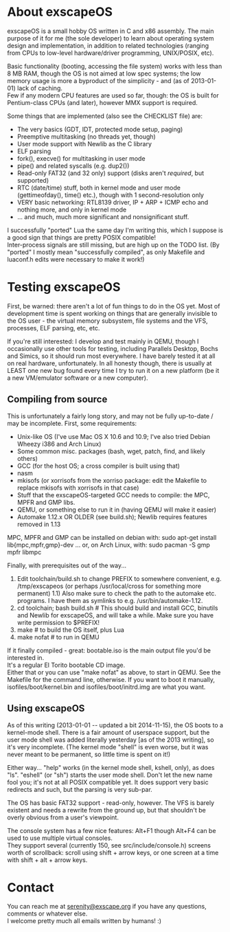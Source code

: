 About exscapeOS
===============
exscapeOS is a small hobby OS written in C and x86 assembly.
The main purpose of it for me (the sole developer) to learn about operating
system design and implementation, in addition to related technologies (ranging
from CPUs to low-level hardware/driver programming, UNIX/POSIX, etc).

Basic functionality (booting, accessing the file system) works with less than
8 MB RAM, though the OS is not aimed at low spec systems; the low memory usage
is more a byproduct of the simplicity - and (as of 2013-01-01) lack of caching.  
Few if any modern CPU features are used so far, though: the OS is built for
Pentium-class CPUs (and later), however MMX support is required.

Some things that are implemented (also see the CHECKLIST file) are:
* The very basics (GDT, IDT, protected mode setup, paging)
* Preemptive multitasking (no threads yet, though)
* User mode support with Newlib as the C library
* ELF parsing
* fork(), execve() for multitasking in user mode
* pipe() and related syscalls (e.g. dup2())
* Read-only FAT32 (and 32 only) support (disks aren't *required*, but supported)
* RTC (date/time) stuff, both in kernel mode and user mode (gettimeofday(), time() etc.), though with 1 second-resolution only
* VERY basic networking: RTL8139 driver, IP + ARP + ICMP echo and nothing more, and only in kernel mode
* ... and much, much more significant and nonsignificant stuff.

I successfully "ported" Lua the same day I'm writing this, which I suppose
is a good sign that things are pretty POSIX compatible!  
Inter-process signals are still missing, but are high up on the TODO
list.
(By "ported" I mostly mean "successfully compiled", as only Makefile and luaconf.h
edits were necessary to make it work!)

Testing exscapeOS
=================
First, be warned: there aren't a lot of fun things to do in the OS yet.
Most of development time is spent working on things that are generally
invisible to the OS user - the virtual memory subsystem, file systems
and the VFS, processes, ELF parsing, etc, etc.

If you're still interested: I develop and test mainly in QEMU, though I
occasionally use other tools for testing, including Parallels Desktop, Bochs
and Simics, so it should run most everywhere. I have barely tested it at all
on real hardware, unfortunately.
In all honesty though, there is usually at LEAST one new bug found every time I
try to run it on a new platform (be it a new VM/emulator software or a new computer).

Compiling from source
---------------------
This is unfortunately a fairly long story, and may not be fully up-to-date / may be incomplete.
First, some requirements:
* Unix-like OS (I've use Mac OS X 10.6 and 10.9; I've also tried Debian Wheezy i386 and Arch Linux)
* Some common misc. packages (bash, wget, patch, find, and likely others)
* GCC (for the host OS; a cross compiler is built using that)
* nasm
* mkisofs (or xorrisofs from the xorriso package: edit the Makefile to replace mkisofs with xorrisofs in that case)
* Stuff that the exscapeOS-targeted GCC needs to compile: the MPC, MPFR and GMP libs.
* QEMU, or something else to run it in (having QEMU will make it easier)
* Automake 1.12.x OR OLDER (see build.sh); Newlib requires features removed in 1.13

MPC, MPFR and GMP can be installed on debian with:
    sudo apt-get install lib{mpc,mpfr,gmp}-dev
... or, on Arch Linux, with:
    sudo pacman -S gmp mpfr libmpc

Finally, with prerequisites out of the way...  
1) Edit toolchain/build.sh to change PREFIX to somewhere convenient, e.g. /tmp/exscapeos (or perhaps /usr/local/cross for something more permanent)
1.1) Also make sure to check the path to the automake etc. programs. I have them as symlinks to e.g. /usr/bin/automake-1.12.
2) cd toolchain;  bash build.sh # This should build and install GCC, binutils and Newlib for exscapeOS, and will take a while. Make sure you have write permission to $PREFIX!
3) make # to build the OS itself, plus Lua  
4) make nofat # to run in QEMU  

If it finally compiled - great: bootable.iso is the main output file you'd be interested in.  
It's a regular El Torito bootable CD image.  
Either that or you can use "make nofat" as above, to start in QEMU. See the Makefile for the command line, otherwise.
If you want to boot it manually, isofiles/boot/kernel.bin and isofiles/boot/initrd.img are what you want.

Using exscapeOS
---------------
As of this writing (2013-01-01 -- updated a bit 2014-11-15), the OS boots to a kernel-mode shell.
There is a fair amount of userspace support, but the user mode shell was added literally yesterday [as of the 2013 writing], so it's very incomplete.
(The kernel mode "shell" is even worse, but it was never meant to be permanent, so little time is spent on it!)

Either way... "help" works (in the kernel mode shell, kshell, only), as does "ls".
"eshell" (or "sh") starts the user mode shell. Don't let the new name fool you; it's not at all POSIX compatible yet. It does support very basic redirects and such, but the parsing is very sub-par.

The OS has basic FAT32 support - read-only, however. The VFS is barely existent and
needs a rewrite from the ground up, but that shouldn't be overly obvious from a user's
viewpoint.

The console system has a few nice features: Alt+F1 though Alt+F4 can be used to use multiple virtual consoles.  
They support several (currently 150, see src/include/console.h) screens worth of scrollback: scroll using shift + arrow keys, or one screen at a time with shift + alt + arrow keys.

Contact
========
You can reach me at serenity@exscape.org if you have any questions, comments
or whatever else.  
I welcome pretty much all emails written by humans! :)

